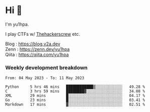 # Hi 👋

I'm yu1hpa.

I play CTFs w/ [Thehackerscrew](https://www.thehackerscrew.team/) etc.

Blog : https://blog.y2a.dev  
Zenn : https://zenn.dev/yu1hpa  
Qiita : https://qiita.com/yu1hpa  

### Weekly development breakdown

<!--START_SECTION:waka-->

```text
From: 04 May 2023 - To: 11 May 2023

Python     5 hrs 46 mins   ████████████▒░░░░░░░░░░░░   49.28 %
C          3 hrs 59 mins   ████████▓░░░░░░░░░░░░░░░░   34.08 %
XML        29 mins         █░░░░░░░░░░░░░░░░░░░░░░░░   04.17 %
Go         23 mins         █░░░░░░░░░░░░░░░░░░░░░░░░   03.41 %
Markdown   17 mins         ▓░░░░░░░░░░░░░░░░░░░░░░░░   02.51 %
```

<!--END_SECTION:waka-->

